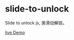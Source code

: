 # slide-to-unlock
Slide to unlock js, 类滑动解锁。   


[live Demo](http://sandbox.runjs.cn/show/1sx27hjq)

